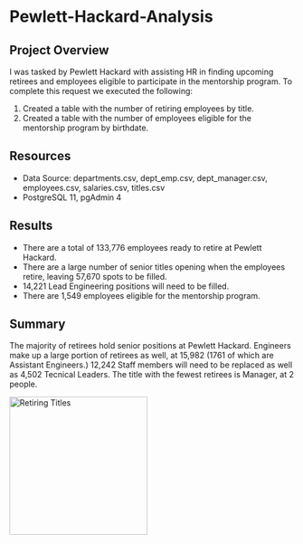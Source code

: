 # Pewlett-Hackard-Analysis

## Project Overview
I was tasked by Pewlett Hackard with assisting HR in finding upcoming retirees and employees eligible to participate in the mentorship program. To complete this request we executed the following:

1. Created a table with the number of retiring employees by title. 
2. Created a table with the number of employees eligible for the mentorship program by birthdate. 

## Resources
- Data Source: departments.csv, dept_emp.csv, dept_manager.csv, employees.csv, salaries.csv, titles.csv
- PostgreSQL 11, pgAdmin 4

## Results
- There are a total of 133,776 employees ready to retire at Pewlett Hackard. 
- There are a large number of senior titles opening when the employees retire, leaving 57,670 spots to be filled. 
- 14,221 Lead Engineering positions will need to be filled. 
- There are 1,549 employees eligible for the mentorship program. 

## Summary
The majority of retirees hold senior positions at Pewlett Hackard. Engineers make up a large portion of retirees as well, at 15,982 (1761 of which are Assistant Engineers.) 12,242 Staff members will need to be replaced as well as 4,502 Tecnical Leaders. The title with the fewest retirees is Manager, at 2 people. 

<img width="244" alt="Retiring Titles" src="https://user-images.githubusercontent.com/71476009/97816483-4333c500-1c5b-11eb-95ac-d27c8291dc7d.png">
